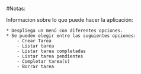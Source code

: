 #Notas:

Informacion sobre lo que puede hacer la aplicación: 
```
* Despliega un menú con diferentes opciones.
* Se pueden elegir entre las suguientes opciones: 
    - Crear Tarea
    - Listar tarea
    - Listar tarea completadas
    - Listar tarea pendientes
    - Completar tarea(s)
    - Borrar tarea
```